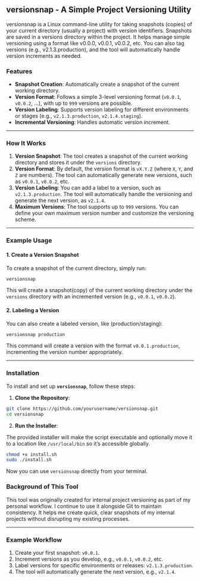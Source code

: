 ## versionsnap - A Simple Project Versioning Utility

versionsnap is a Linux command-line utility for taking snapshots (copies) of your current directory (usually a project) with version identifiers. Snapshots are saved in a versions directory within the project. It helps manage simple versioning using a format like v0.0.0, v0.0.1, v0.0.2, etc. You can also tag versions (e.g., v2.1.3.production), and the tool will automatically handle version increments as needed.


### Features

- **Snapshot Creation**: Automatically create a snapshot of the current working directory.
- **Version Format**: Follows a simple 3-level versioning format (`v0.0.1`, `v0.0.2`, ...), with up to `999` versions are possible.
- **Version Labeling**: Supports version labeling for different environments or stages (e.g., `v2.1.3.production`, `v2.1.4.staging`).
- **Incremental Versioning**: Handles automatic version increment.

---

### How It Works

1. **Version Snapshot**: The tool creates a snapshot of the current working directory and stores it under the `versions` directory.
2. **Version Format**: By default, the version format is `vX.Y.Z` (where `X`, `Y`, and `Z` are numbers). The tool can automatically generate new versions, such as `v0.0.1`, `v0.0.2`, etc.
3. **Version Labeling**: You can add a label to a version, such as `v2.1.3.production`. The tool will automatically handle the versioning and generate the next version, as `v2.1.4`.
4. **Maximum Versions**: The tool supports up to `999` versions. You can define your own maximum version number and customize the versioning scheme.

---

### Example Usage

#### 1. **Create a Version Snapshot**

To create a snapshot of the current directory, simply run:

```bash
versionsnap
```

This will create a snapshot(copy) of the current working directory under the `versions` directory with an incremented version (e.g., `v0.0.1`, `v0.0.2`).

#### 2. **Labeling a Version**

You can also create a labeled version, like (production/staging):

```bash
versionsnap production
```

This command will create a version with the format `v0.0.1.production`, incrementing the version number appropriately.

---

### Installation

To install and set up **`versionsnap`**, follow these steps:

1. **Clone the Repository**:

```bash
git clone https://github.com/yourusername/versionsnap.git
cd versionsnap
```

2. **Run the Installer**:

The provided installer will make the script executable and optionally move it to a location like `/usr/local/bin` so it’s accessible globally.

```bash
chmod +x install.sh
sudo ./install.sh
```

Now you can use `versionsnap` directly from your terminal.

### Background of This Tool

This tool was originally created for internal project versioning as part of my personal workflow. I continue to use it alongside Git to maintain consistency. It helps me create quick, clear snapshots of my internal projects without disrupting my existing processes.

---

### Example Workflow

1. Create your first snapshot: `v0.0.1`.
2. Increment versions as you develop, e.g., `v0.0.1`, `v0.0.2`, etc.
3. Label versions for specific environments or releases: `v2.1.3.production`.
4. The tool will automatically generate the next version, e.g., `v2.1.4`.
